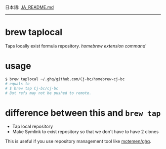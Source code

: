 日本語: [JA_README.md](JA_README.md)

---

# brew taplocal

Taps locally exist formula repository.
_homebrew extension command_


# usage

```bash
$ brew taplocal ~/.ghq/github.com/Cj-bc/homebrew-cj-bc
# equals to
# $ brew tap Cj-bc/cj-bc
# But refs may not be pushed to remote.
```


# difference between this and `brew tap`

- Tap local repository
- Make Symlink to exist repository so that we don't have to have 2 clones

This is useful if you use repository management tool like [motemen/ghq](https://github.com/motemen/ghq).
